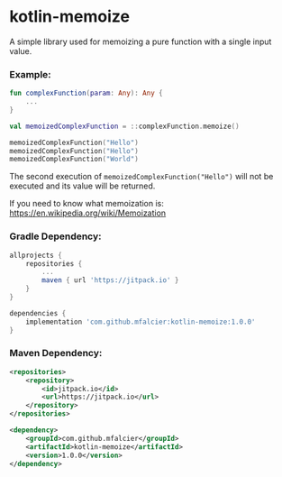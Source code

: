 # kotlin-memoize
A simple library used for memoizing a pure function with a single input value.

### Example:
```kotlin
fun complexFunction(param: Any): Any {
    ...
}

val memoizedComplexFunction = ::complexFunction.memoize()

memoizedComplexFunction("Hello")
memoizedComplexFunction("Hello")
memoizedComplexFunction("World")
```

The second execution of `memoizedComplexFunction("Hello")` will not be executed and its value will be returned.

If you need to know what memoization is: https://en.wikipedia.org/wiki/Memoization

### Gradle Dependency:
```groovy
allprojects {
    repositories {
        ...
        maven { url 'https://jitpack.io' }
    }
}

dependencies {
    implementation 'com.github.mfalcier:kotlin-memoize:1.0.0'
}
```

### Maven Dependency:
```xml
<repositories>
    <repository>
        <id>jitpack.io</id>
        <url>https://jitpack.io</url>
    </repository>
</repositories>

<dependency>
    <groupId>com.github.mfalcier</groupId>
    <artifactId>kotlin-memoize</artifactId>
    <version>1.0.0</version>
</dependency>
```